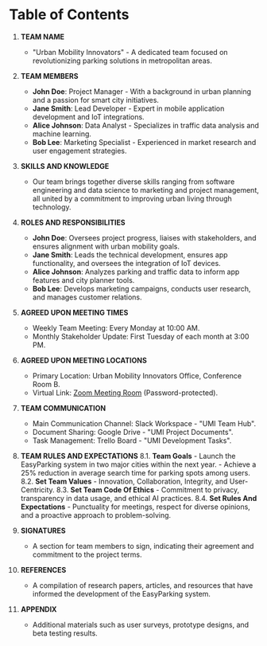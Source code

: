 # Table of Contents

1. **TEAM NAME**
   - "Urban Mobility Innovators" - A dedicated team focused on revolutionizing parking solutions in metropolitan areas.

2. **TEAM MEMBERS**
   - **John Doe**: Project Manager - With a background in urban planning and a passion for smart city initiatives.
   - **Jane Smith**: Lead Developer - Expert in mobile application development and IoT integrations.
   - **Alice Johnson**: Data Analyst - Specializes in traffic data analysis and machine learning.
   - **Bob Lee**: Marketing Specialist - Experienced in market research and user engagement strategies.

3. **SKILLS AND KNOWLEDGE**
   - Our team brings together diverse skills ranging from software engineering and data science to marketing and project management, all united by a commitment to improving urban living through technology.

4. **ROLES AND RESPONSIBILITIES**
   - **John Doe**: Oversees project progress, liaises with stakeholders, and ensures alignment with urban mobility goals.
   - **Jane Smith**: Leads the technical development, ensures app functionality, and oversees the integration of IoT devices.
   - **Alice Johnson**: Analyzes parking and traffic data to inform app features and city planner tools.
   - **Bob Lee**: Develops marketing campaigns, conducts user research, and manages customer relations.

5. **AGREED UPON MEETING TIMES**
   - Weekly Team Meeting: Every Monday at 10:00 AM.
   - Monthly Stakeholder Update: First Tuesday of each month at 3:00 PM.

6. **AGREED UPON MEETING LOCATIONS**
   - Primary Location: Urban Mobility Innovators Office, Conference Room B.
   - Virtual Link: [Zoom Meeting Room](https://github.com/snaiya/EasyParking) (Password-protected).

7. **TEAM COMMUNICATION**
   - Main Communication Channel: Slack Workspace - "UMI Team Hub".
   - Document Sharing: Google Drive - "UMI Project Documents".
   - Task Management: Trello Board - "UMI Development Tasks".

8. **TEAM RULES AND EXPECTATIONS**
   8.1. **Team Goals**
        - Launch the EasyParking system in two major cities within the next year.
        - Achieve a 25% reduction in average search time for parking spots among users.
   8.2. **Set Team Values**
        - Innovation, Collaboration, Integrity, and User-Centricity.
   8.3. **Set Team Code Of Ethics**
        - Commitment to privacy, transparency in data usage, and ethical AI practices.
   8.4. **Set Rules And Expectations**
        - Punctuality for meetings, respect for diverse opinions, and a proactive approach to problem-solving.

9. **SIGNATURES**
   - A section for team members to sign, indicating their agreement and commitment to the project terms.

10. **REFERENCES**
    - A compilation of research papers, articles, and resources that have informed the development of the EasyParking system.

11. **APPENDIX**
    - Additional materials such as user surveys, prototype designs, and beta testing results.
